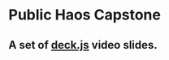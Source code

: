 # Public Haos Capstone

## A set of [deck.js](https://github.com/imakewebthings/deck.js) video slides.
